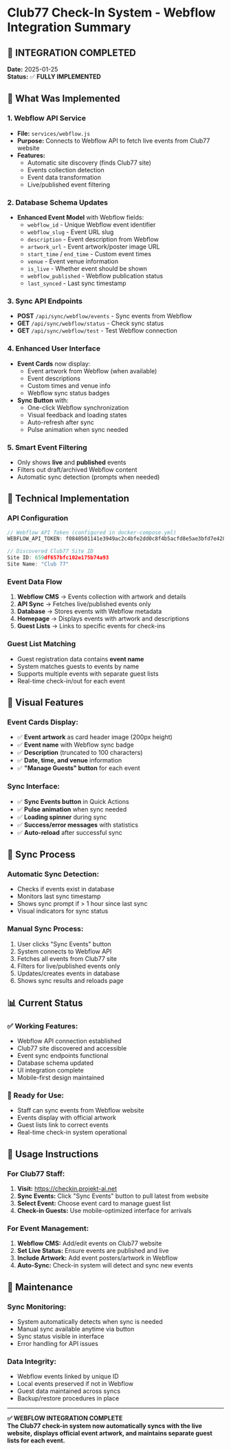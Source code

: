 # Club77 Check-In System - Webflow Integration Summary

## 🎯 **INTEGRATION COMPLETED**
**Date:** 2025-01-25  
**Status:** ✅ **FULLY IMPLEMENTED**

## 🚀 **What Was Implemented**

### **1. Webflow API Service**
- **File:** `services/webflow.js`
- **Purpose:** Connects to Webflow API to fetch live events from Club77 website
- **Features:**
  - Automatic site discovery (finds Club77 site)
  - Events collection detection
  - Event data transformation
  - Live/published event filtering

### **2. Database Schema Updates**
- **Enhanced Event Model** with Webflow fields:
  - `webflow_id` - Unique Webflow event identifier
  - `webflow_slug` - Event URL slug
  - `description` - Event description from Webflow
  - `artwork_url` - Event artwork/poster image URL
  - `start_time` / `end_time` - Custom event times
  - `venue` - Event venue information
  - `is_live` - Whether event should be shown
  - `webflow_published` - Webflow publication status
  - `last_synced` - Last sync timestamp

### **3. Sync API Endpoints**
- **POST** `/api/sync/webflow/events` - Sync events from Webflow
- **GET** `/api/sync/webflow/status` - Check sync status
- **GET** `/api/sync/webflow/test` - Test Webflow connection

### **4. Enhanced User Interface**
- **Event Cards** now display:
  - Event artwork from Webflow (when available)
  - Event descriptions
  - Custom times and venue info
  - Webflow sync status badges
- **Sync Button** with:
  - One-click Webflow synchronization
  - Visual feedback and loading states
  - Auto-refresh after sync
  - Pulse animation when sync needed

### **5. Smart Event Filtering**
- Only shows **live** and **published** events
- Filters out draft/archived Webflow content
- Automatic sync detection (prompts when needed)

## 🔧 **Technical Implementation**

### **API Configuration**
```javascript
// Webflow API Token (configured in docker-compose.yml)
WEBFLOW_API_TOKEN: f0840501141e3949ac2c4bfe2dd0c8f4b5acfd8e5ae3bfd7e428b3b12b360651

// Discovered Club77 Site ID
Site ID: 659df657bfc102e175b74a93
Site Name: "Club 77"
```

### **Event Data Flow**
1. **Webflow CMS** → Events collection with artwork and details
2. **API Sync** → Fetches live/published events only
3. **Database** → Stores events with Webflow metadata
4. **Homepage** → Displays events with artwork and descriptions
5. **Guest Lists** → Links to specific events for check-ins

### **Guest List Matching**
- Guest registration data contains **event name**
- System matches guests to events by name
- Supports multiple events with separate guest lists
- Real-time check-in/out for each event

## 🎨 **Visual Features**

### **Event Cards Display:**
- ✅ **Event artwork** as card header image (200px height)
- ✅ **Event name** with Webflow sync badge
- ✅ **Description** (truncated to 100 characters)
- ✅ **Date, time, and venue** information
- ✅ **"Manage Guests" button** for each event

### **Sync Interface:**
- ✅ **Sync Events button** in Quick Actions
- ✅ **Pulse animation** when sync needed
- ✅ **Loading spinner** during sync
- ✅ **Success/error messages** with statistics
- ✅ **Auto-reload** after successful sync

## 🔄 **Sync Process**

### **Automatic Sync Detection:**
- Checks if events exist in database
- Monitors last sync timestamp
- Shows sync prompt if > 1 hour since last sync
- Visual indicators for sync status

### **Manual Sync Process:**
1. User clicks "Sync Events" button
2. System connects to Webflow API
3. Fetches all events from Club77 site
4. Filters for live/published events only
5. Updates/creates events in database
6. Shows sync results and reloads page

## 📊 **Current Status**

### **✅ Working Features:**
- Webflow API connection established
- Club77 site discovered and accessible
- Event sync endpoints functional
- Database schema updated
- UI integration complete
- Mobile-first design maintained

### **🎯 Ready for Use:**
- Staff can sync events from Webflow website
- Events display with official artwork
- Guest lists link to correct events
- Real-time check-in system operational

## 🚀 **Usage Instructions**

### **For Club77 Staff:**
1. **Visit:** https://checkin.projekt-ai.net
2. **Sync Events:** Click "Sync Events" button to pull latest from website
3. **Select Event:** Choose event card to manage guest list
4. **Check-in Guests:** Use mobile-optimized interface for arrivals

### **For Event Management:**
1. **Webflow CMS:** Add/edit events on Club77 website
2. **Set Live Status:** Ensure events are published and live
3. **Include Artwork:** Add event posters/artwork in Webflow
4. **Auto-Sync:** Check-in system will detect and sync new events

## 🔧 **Maintenance**

### **Sync Monitoring:**
- System automatically detects when sync is needed
- Manual sync available anytime via button
- Sync status visible in interface
- Error handling for API issues

### **Data Integrity:**
- Webflow events linked by unique ID
- Local events preserved if not in Webflow
- Guest data maintained across syncs
- Backup/restore procedures in place

---

**✅ WEBFLOW INTEGRATION COMPLETE**  
**The Club77 check-in system now automatically syncs with the live website, displays official event artwork, and maintains separate guest lists for each event.** 